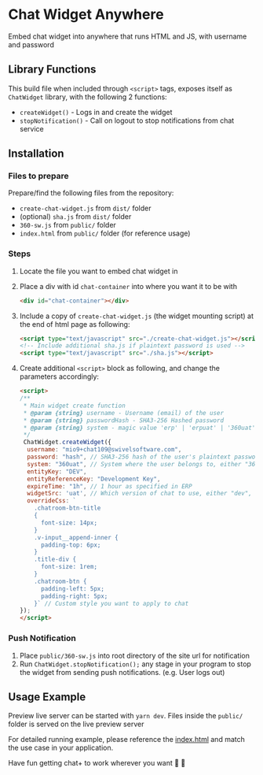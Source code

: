 # Chat Widget Anywhere

Embed chat widget into anywhere that runs HTML and JS, with username and password

## Library Functions

This build file when included through `<script>` tags, exposes itself as `ChatWidget` library, with the following 2 functions:

- `createWidget()` - Logs in and create the widget
- `stopNotification()` - Call on logout to stop notifications from chat service


## Installation

### Files to prepare
Prepare/find the following files from the repository:
- `create-chat-widget.js` from `dist/` folder
- (optional) `sha.js` from `dist/` folder
- `360-sw.js` from `public/` folder
- `index.html` from `public/` folder (for reference usage)

### Steps

1. Locate the file you want to embed chat widget in

2. Place a div with id `chat-container` into where you want it to be with
    ```html
    <div id="chat-container"></div>
    ```

3. Include a copy of `create-chat-widget.js` (the widget mounting script) at the end of html page as following:
    ```html
    <script type="text/javascript" src="./create-chat-widget.js"></script>
    <!-- Include additional sha.js if plaintext password is used -->
    <script type="text/javascript" src="./sha.js"></script>
    ```

4. Create additional `<script>` block as following, and change the parameters accordingly:

    ```html
    <script>
    /**
     * Main widget create function
     * @param {string} username - Username (email) of the user
     * @param {string} passwordHash - SHA3-256 Hashed password
     * @param {string} system - magic value 'erp' | 'erpuat' | '360uat' | '360dev' | [other valid system code]
     */
     ChatWidget.createWidget({
      username: "mio9+chat109@swivelsoftware.com",
      password: "hash", // SHA3-256 hash of the user's plaintext password
      system: "360uat", // System where the user belongs to, either "360", "360uat", "erp" or "erpuat"
      entityKey: "DEV", 
      entityReferenceKey: "Development Key", 
      expireTime: "1h", // 1 hour as specified in ERP
      widgetSrc: 'uat', // Which version of chat to use, either "dev", "uat" or "prod"
      overrideCss: `
        .chatroom-btn-title
        {
          font-size: 14px;
        }
        .v-input__append-inner {
          padding-top: 6px;
        }
        .title-div {
          font-size: 1rem;
        }
        .chatroom-btn {
          padding-left: 5px;
          padding-right: 5px;
        }` // Custom style you want to apply to chat
    });
    </script>
    ```

### Push Notification

1. Place `public/360-sw.js` into root directory of the site url for notification
2. Run `ChatWidget.stopNotification();` any stage in your program to stop the widget from sending push notifications. (e.g. User logs out)



## Usage Example
Preview live server can be started with `yarn dev`. Files inside the `public/` folder is served on the live preview server

For detailed running example, please reference the [index.html](https://github.com/MioAtSwivel/chat-embed/blob/main/public/index.html) and match the use case in your application. 

Have fun getting chat+ to work wherever you want 👋 🎉